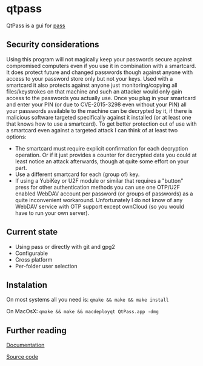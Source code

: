 qtpass
======

QtPass is a gui for [pass](http://www.passwordstore.org/)

Security considerations
-----------------------
Using this program will not magically keep your passwords secure against
compromised computers even if you use it in combination with a smartcard.
It does protect future and changed passwords though against anyone with access to
your password store only but not your keys.
Used with a smartcard it also protects against anyone just monitoring/copying
all files/keystrokes on that machine and such an attacker would only gain access
to the passwords you actually use.
Once you plug in your smartcard and enter your PIN (or due to CVE-2015-3298
even without your PIN) all your passwords available to the machine can be
decrypted by it, if there is malicious software targeted specifically against
it installed (or at least one that knows how to use a smartcard).
To get better protection out of use with a smartcard even against a targeted
attack I can think of at least two options:
* The smartcard must require explicit confirmation for each decryption operation.
  Or if it just provides a counter for decrypted data you could at least notice
  an attack afterwards, though at quite some effort on your part.
* Use a different smartcard for each (group of) key.
* If using a YubiKey or U2F module or similar that requires a "button" press for
  other authentication methods you can use one OTP/U2F enabled WebDAV account per
  password (or groups of passwords) as a quite inconvenient workaround.
  Unfortunately I do not know of any WebDAV service with OTP support except ownCloud
  (so you would have to run your own server).

Current state
-------------
* Using pass or directly with git and gpg2
* Configurable
* Cross platform
* Per-folder user selection 

Instalation
-----------
On most systems all you need is:
`qmake && make && make install`

On MacOsX:
`qmake && make && macdeployqt QtPass.app -dmg `

Further reading
---------------
[Documentation](http://ijhack.github.io/qtpass/)

[Source code](https://github.com/IJHack/qtpass)
